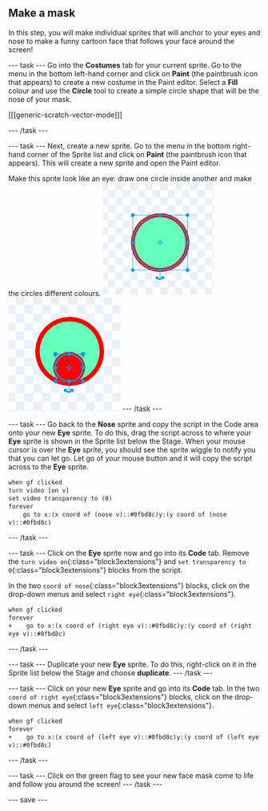 ## Make a mask

In this step, you will make individual sprites that will anchor to your eyes and nose to make a funny cartoon face that follows your face around the screen!

--- task ---
Go into the **Costumes** tab for your current sprite. Go to the menu in the bottom left-hand corner and click on **Paint** (the paintbrush icon that appears) to create a new costume in the Paint editor. Select a **Fill** colour and use the **Circle** tool to create a simple circle shape that will be the nose of your mask.

[[[generic-scratch-vector-mode]]]

--- /task ---

--- task ---
Next, create a new sprite. Go to the menu in the bottom right-hand corner of the Sprite list and click on **Paint** (the paintbrush icon that appears). This will create a new sprite and open the Paint editor.

Make this sprite look like an eye: draw one circle inside another and make the circles different colours.
![Eye part 1](images/eye1.png) ![Eye part 2](images/eye2.png)
--- /task ---

--- task ---
Go back to the **Nose** sprite and copy the script in the Code area onto your new **Eye** sprite. To do this, drag the script across to where your **Eye** sprite is shown in the Sprite list below the Stage. When your mouse cursor is over the **Eye** sprite, you should see the sprite wiggle to notify you that you can let go. Let go of your mouse button and it will copy the script across to the **Eye** sprite.
``` blocks3
when gf clicked
turn video [on v]
set video transparency to (0)
forever
    go to x:(x coord of (nose v)::#0fbd8c)y:(y coord of (nose v)::#0fbd8c)
```
--- /task ---

--- task ---
Click on the **Eye** sprite now and go into its **Code** tab. Remove the `turn video on`{:class="block3extensions"} and `set transparency to 0`{:class="block3extensions"} blocks from the script. 

In the two `coord of nose`{:class="block3extensions"} blocks, click on the drop-down menus and select `right eye`{:class="block3extensions"}.
``` blocks3
when gf clicked
forever
+    go to x:(x coord of (right eye v)::#0fbd8c)y:(y coord of (right eye v)::#0fbd8c)
```
--- /task ---

--- task ---
Duplicate your new **Eye** sprite. To do this, right-click on it in the Sprite list below the Stage and choose **duplicate**.
--- /task ---

--- task ---
Click on your new **Eye** sprite and go into its **Code** tab. In the two `coord of right eye`{:class="block3extensions"} blocks, click on the drop-down menus and select `left eye`{:class="block3extensions"}.
``` blocks3
when gf clicked
forever
+    go to x:(x coord of (left eye v)::#0fbd8c)y:(y coord of (left eye v)::#0fbd8c)
```
--- /task ---

--- task ---
Click on the green flag to see your new face mask come to life and follow you around the screen!
--- /task ---

--- save ---
